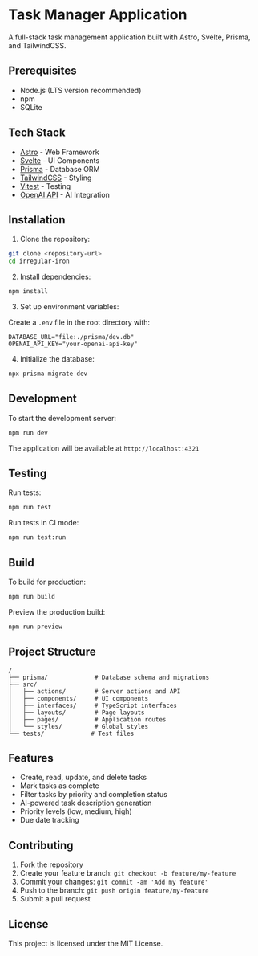 # Task Manager Application

A full-stack task management application built with Astro, Svelte, Prisma, and TailwindCSS.

## Prerequisites

- Node.js (LTS version recommended)
- npm
- SQLite


## Tech Stack

- [Astro](https://astro.build/) - Web Framework
- [Svelte](https://svelte.dev/) - UI Components
- [Prisma](https://www.prisma.io/) - Database ORM
- [TailwindCSS](https://tailwindcss.com/) - Styling
- [Vitest](https://vitest.dev/) - Testing
- [OpenAI API](https://openai.com/) - AI Integration

## Installation

1. Clone the repository:

```bash
git clone <repository-url>
cd irregular-iron
```

2. Install dependencies:

```bash
npm install
```

3. Set up environment variables:
   
Create a `.env` file in the root directory with:

```env
DATABASE_URL="file:./prisma/dev.db"
OPENAI_API_KEY="your-openai-api-key"
```

4. Initialize the database:

```bash
npx prisma migrate dev
```

## Development

To start the development server:

```bash
npm run dev
```

The application will be available at `http://localhost:4321`

## Testing

Run tests:

```bash
npm run test
```

Run tests in CI mode:

```bash
npm run test:run
```

## Build

To build for production:

```bash
npm run build
```

Preview the production build:

```bash
npm run preview
```

## Project Structure

```
/
├── prisma/             # Database schema and migrations
├── src/
│   ├── actions/        # Server actions and API
│   ├── components/     # UI components
│   ├── interfaces/     # TypeScript interfaces
│   ├── layouts/        # Page layouts
│   ├── pages/          # Application routes
│   └── styles/         # Global styles
└── tests/             # Test files
```

## Features

- Create, read, update, and delete tasks
- Mark tasks as complete
- Filter tasks by priority and completion status
- AI-powered task description generation
- Priority levels (low, medium, high)
- Due date tracking

## Contributing

1. Fork the repository
2. Create your feature branch: `git checkout -b feature/my-feature`
3. Commit your changes: `git commit -am 'Add my feature'`
4. Push to the branch: `git push origin feature/my-feature`
5. Submit a pull request

## License

This project is licensed under the MIT License.
